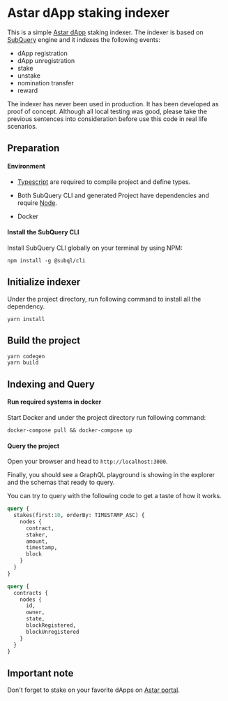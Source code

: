 # Astar dApp staking indexer

This is a simple [Astar dApp](https://docs.astar.network/docs/dapp-staking/) staking indexer. The indexer is based on [SubQuery](https://academy.subquery.network/) engine and it indexes the following events:
  - dApp registration
  - dApp unregistration
  - stake
  - unstake
  - nomination transfer
  - reward

The indexer has never been used in production. It has been developed as proof of concept. Although all local testing was good, please take the previous sentences into consideration before use this code in real life scenarios.

## Preparation

#### Environment

- [Typescript](https://www.typescriptlang.org/) are required to compile project and define types.  

- Both SubQuery CLI and generated Project have dependencies and require [Node](https://nodejs.org/en/).
- Docker
     

#### Install the SubQuery CLI

Install SubQuery CLI globally on your terminal by using NPM:

```
npm install -g @subql/cli
```

## Initialize indexer

Under the project directory, run following command to install all the dependency.
```
yarn install
```

## Build the project

```
yarn codegen
yarn build
```

## Indexing and Query

#### Run required systems in docker

Start Docker and under the project directory run following command:

```
docker-compose pull && docker-compose up
```
#### Query the project

Open your browser and head to `http://localhost:3000`.

Finally, you should see a GraphQL playground is showing in the explorer and the schemas that ready to query.

You can try to query with the following code to get a taste of how it works.

````graphql
query {
  stakes(first:10, orderBy: TIMESTAMP_ASC) {
    nodes {
      contract,
      staker,
      amount,
      timestamp,
      block
    }
  }
}
````

````graphql
query {
  contracts {
    nodes {
      id,
      owner,
      state,
      blockRegistered,
      blockUnregistered
    }
  }
}
````

## Important note

Don't forget to stake on your favorite dApps on [Astar portal](https://portal.astar.network/astar/dapp-staking/discover).
